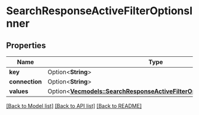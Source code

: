 # SearchResponseActiveFilterOptionsInner

## Properties

Name | Type | Description | Notes
------------ | ------------- | ------------- | -------------
**key** | Option<**String**> |  | [optional]
**connection** | Option<**String**> |  | [optional]
**values** | Option<[**Vec<models::SearchResponseActiveFilterOptionsInnerValuesInner>**](SearchResponse_active_filter_options_inner_values_inner.md)> |  | [optional]

[[Back to Model list]](../README.md#documentation-for-models) [[Back to API list]](../README.md#documentation-for-api-endpoints) [[Back to README]](../README.md)


